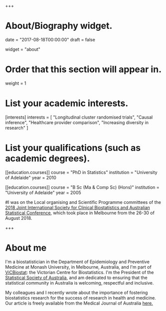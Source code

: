 +++
# About/Biography widget.

date = "2017-08-18T00:00:00"
draft = false

widget = "about"

# Order that this section will appear in.
weight = 1

# List your academic interests.
[interests]
  interests = [
    "Longitudinal cluster randomised trials",
    "Causal inference",
    "Healthcare provider comparison",
    "Increasing diversity in research"
  ]

# List your qualifications (such as academic degrees).
[[education.courses]]
  course = "PhD in Statistics"
  institution = "University of Adelaide"
  year = 2010

[[education.courses]]
  course = "B Sc (Ma & Comp Sc) (Hons)"
  institution = "University of Adelaide"
  year = 2005

#I was on the Local organising and Scientific Programme committees of the [2018 Joint International Society for Clinical Biostatistics and Australian Statistical Conference](http://iscbasc2018.com/), which took place in Melbourne from the 26-30 of August 2018.
 
+++

# About me

I'm a biostatistician in the Department of Epidemiology and Preventive Medicine at Monash University, in Melbourne, Australia, and I'm part of [ViCBiostat](http://www.vicbiostat.org.au/): the Victorian Centre for Biostatistics. I'm the President of the [Statistical Society of Australia](http://www.statsoc.org.au/), and am dedicated to ensuring that the statistical community in Australia is welcoming, respectful and inclusive. 

My colleagues and I recently wrote about the importance of fostering biostatistics research for the success of research in health and medicine. Our article is freely available from the Medical Journal of Australia [here.](https://www.mja.com.au/journal/2019/211/10/biostatistics-fundamental-discipline-core-modern-health-data-science)


